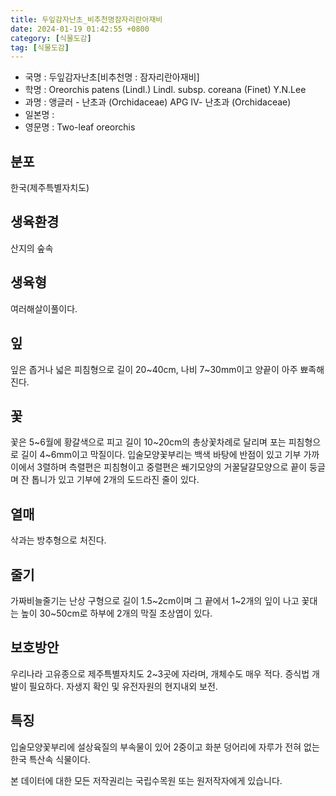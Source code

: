 ```yaml
---
title: 두잎감자난초_비추천명잠자리란아재비
date: 2024-01-19 01:42:55 +0800
category: [식물도감]
tag: [식물도감]
---
```




- 국명 : 두잎감자난초[비추천명 : 잠자리란아재비]
- 학명 : Oreorchis patens (Lindl.) Lindl. subsp. coreana (Finet) Y.N.Lee
- 과명 : 앵글러 - 난초과 (Orchidaceae) APG Ⅳ- 난초과 (Orchidaceae)
- 일본명 : 
- 영문명 : Two-leaf oreorchis


## 분포
한국(제주특별자치도) 
## 생육환경
산지의 숲속
## 생육형
여러해살이풀이다.
## 잎
잎은 좁거나 넓은 피침형으로 길이 20~40cm, 나비 7~30mm이고 양끝이 아주 뾰족해진다.
## 꽃
꽃은 5~6월에 황갈색으로 피고 길이 10~20cm의 총상꽃차례로 달리며 포는 피침형으로 길이 4~6mm이고 막질이다. 입술모양꽃부리는 백색 바탕에 반점이 있고 기부 가까이에서 3렬하며 측렬편은 피침형이고 중렬편은 쐐기모양의 거꿀달걀모양으로 끝이 둥글며 잔 톱니가 있고 기부에 2개의 도드라진 줄이 있다.
## 열매
삭과는 방추형으로 처진다.
## 줄기
가짜비늘줄기는 난상 구형으로 길이 1.5~2cm이며 그 끝에서 1~2개의 잎이 나고 꽃대는 높이 30~50cm로 하부에 2개의 막질 초상엽이 있다.
## 보호방안
우리나라 고유종으로 제주특별자치도 2~3곳에 자라며, 개체수도 매우 적다. 증식법 개발이 필요하다. 자생지 확인 및 유전자원의 현지내외 보전.
## 특징
입술모양꽃부리에 설상육질의 부속물이 있어 2중이고 화분 덩어리에 자루가 전혀 없는 한국 특산속 식물이다.






본 데이터에 대한 모든 저작권리는 국립수목원 또는 원저작자에게 있습니다.
